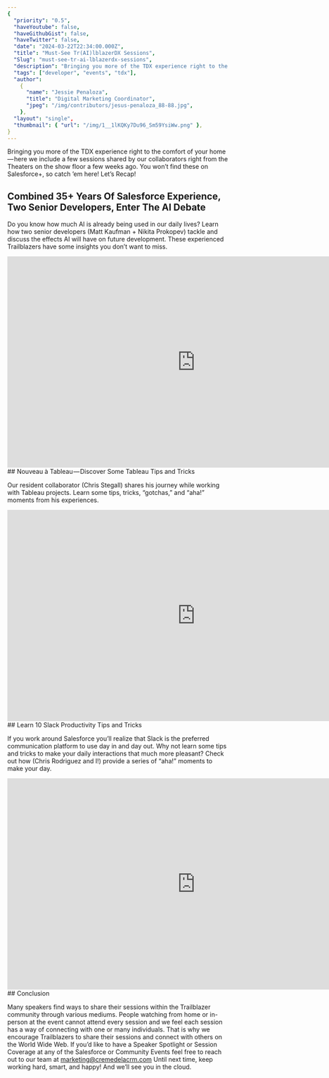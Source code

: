 ```yaml
---
{
  "priority": "0.5",
  "haveYoutube": false,
  "haveGithubGist": false,
  "haveTwitter": false,
  "date": "2024-03-22T22:34:00.000Z",
  "title": "Must-See Tr(AI)lblazerDX Sessions",
  "Slug": "must-see-tr-ai-lblazerdx-sessions",
  "description": "Bringing you more of the TDX experience right to the comfort of your home — here we include a few sessions shared by our collaborators right from the Theaters on the show floor a few weeks ago. You won’t find these on Salesforce+, so catch ’em here!.",
  "tags": ["developer", "events", "tdx"],
  "author":
    {
      "name": "Jessie Penaloza",
      "title": "Digital Marketing Coordinator",
      "jpeg": "/img/contributors/jesus-penaloza_88-88.jpg",
    },
  "layout": "single",
  "thumbnail": { "url": "/img/1__1lKQKy7Du96_Sm59YsiWw.png" },
}
---
```


Bringing you more of the TDX experience right to the comfort of your home — here we include a few sessions shared by our collaborators right from the Theaters on the show floor a few weeks ago. You won’t find these on Salesforce+, so catch ’em here!
Let’s Recap!

## Combined 35+ Years Of Salesforce Experience, Two Senior Developers, Enter The AI Debate

Do you know how much AI is already being used in our daily lives? Learn how two senior developers (Matt Kaufman + Nikita Prokopev) tackle and discuss the effects AI will have on future development. These experienced Trailblazers have some insights you don’t want to miss.

<iframe src="https://cdn.embedly.com/widgets/media.html?src=https%3A%2F%2Fwww.youtube.com%2Fembed%2FSkoCgflUSns%3Ffeature%3Doembed&amp;display_name=YouTube&amp;url=https%3A%2F%2Fwww.youtube.com%2Fwatch%3Fv%3DSkoCgflUSns&amp;image=https%3A%2F%2Fi.ytimg.com%2Fvi%2FSkoCgflUSns%2Fhqdefault.jpg&amp;key=a19fcc184b9711e1b4764040d3dc5c07&amp;type=text%2Fhtml&amp;schema=youtube" width="854" height="480" frameborder="0" scrolling="no">[https://medium.com/media/326c7d6600aa8116f61d4a95a9055e83/href](https://medium.com/media/326c7d6600aa8116f61d4a95a9055e83/href)</iframe>
## Nouveau à Tableau — Discover Some Tableau Tips and Tricks

Our resident collaborator (Chris Stegall) shares his journey while working with Tableau projects. Learn some tips, tricks, “gotchas,” and “aha!” moments from his experiences.

<iframe src="https://cdn.embedly.com/widgets/media.html?src=https%3A%2F%2Fwww.youtube.com%2Fembed%2Fqsc1kl9fCjA%3Ffeature%3Doembed&amp;display_name=YouTube&amp;url=https%3A%2F%2Fwww.youtube.com%2Fwatch%3Fv%3Dqsc1kl9fCjA&amp;image=https%3A%2F%2Fi.ytimg.com%2Fvi%2Fqsc1kl9fCjA%2Fhqdefault.jpg&amp;key=a19fcc184b9711e1b4764040d3dc5c07&amp;type=text%2Fhtml&amp;schema=youtube" width="854" height="480" frameborder="0" scrolling="no">[https://medium.com/media/2153688d5ee10ab0be5dbe1936d56767/href](https://medium.com/media/2153688d5ee10ab0be5dbe1936d56767/href)</iframe>
## Learn 10 Slack Productivity Tips and Tricks

If you work around Salesforce you’ll realize that Slack is the preferred communication platform to use day in and day out. Why not learn some tips and tricks to make your daily interactions that much more pleasant? Check out how (Chris Rodriguez and I!) provide a series of “aha!” moments to make your day.

<iframe src="https://cdn.embedly.com/widgets/media.html?src=https%3A%2F%2Fwww.youtube.com%2Fembed%2FrGy8nTgKYm0%3Ffeature%3Doembed&amp;display_name=YouTube&amp;url=https%3A%2F%2Fwww.youtube.com%2Fwatch%3Fv%3DrGy8nTgKYm0&amp;image=https%3A%2F%2Fi.ytimg.com%2Fvi%2FrGy8nTgKYm0%2Fhqdefault.jpg&amp;key=a19fcc184b9711e1b4764040d3dc5c07&amp;type=text%2Fhtml&amp;schema=youtube" width="854" height="480" frameborder="0" scrolling="no">[https://medium.com/media/3e2892a7c2d73b59824d3f2f8c104f75/href](https://medium.com/media/3e2892a7c2d73b59824d3f2f8c104f75/href)</iframe>
## Conclusion

Many speakers find ways to share their sessions within the Trailblazer community through various mediums. People watching from home or in-person at the event cannot attend every session and we feel each session has a way of connecting with one or many individuals.
That is why we encourage Trailblazers to share their sessions and connect with others on the World Wide Web.
If you’d like to have a Speaker Spotlight or Session Coverage at any of the Salesforce or Community Events feel free to reach out to our team at marketing@cremedelacrm.com
Until next time, keep working hard, smart, and happy! And we’ll see you in the cloud.

